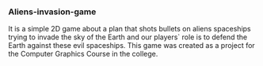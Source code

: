 ### Aliens-invasion-game
It is a simple 2D game about a plan that shots bullets on aliens spaceships trying to invade the sky of the Earth and our players` role is to defend the Earth against these evil spaceships.
This game was created as a project for the Computer Graphics Course in the college.
